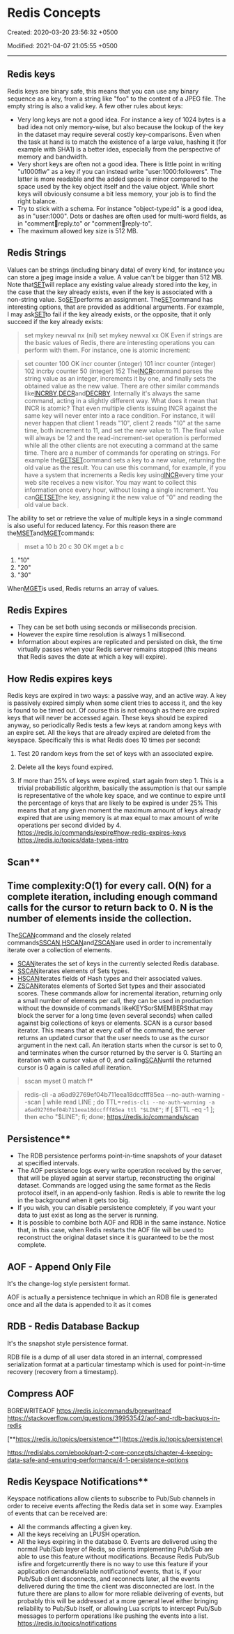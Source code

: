 # Redis Concepts

Created: 2020-03-20 23:56:32 +0500

Modified: 2021-04-07 21:05:55 +0500

---

## Redis keys

Redis keys are binary safe, this means that you can use any binary sequence as a key, from a string like "foo" to the content of a JPEG file. The empty string is also a valid key.
A few other rules about keys:
-   Very long keys are not a good idea. For instance a key of 1024 bytes is a bad idea not only memory-wise, but also because the lookup of the key in the dataset may require several costly key-comparisons. Even when the task at hand is to match the existence of a large value, hashing it (for example with SHA1) is a better idea, especially from the perspective of memory and bandwidth.
-   Very short keys are often not a good idea. There is little point in writing "u1000flw" as a key if you can instead write "user:1000:followers". The latter is more readable and the added space is minor compared to the space used by the key object itself and the value object. While short keys will obviously consume a bit less memory, your job is to find the right balance.
-   Try to stick with a schema. For instance "object-type:id" is a good idea, as in "user:1000". Dots or dashes are often used for multi-word fields, as in "comment:1234:reply.to" or "comment:1234:reply-to".
-   The maximum allowed key size is 512 MB.
## Redis Strings

Values can be strings (including binary data) of every kind, for instance you can store a jpeg image inside a value. A value can't be bigger than 512 MB.
Note that[SET](https://redis.io/commands/set)will replace any existing value already stored into the key, in the case that the key already exists, even if the key is associated with a non-string value. So[SET](https://redis.io/commands/set)performs an assignment.
The[SET](https://redis.io/commands/set)command has interesting options, that are provided as additional arguments. For example, I may ask[SET](https://redis.io/commands/set)to fail if the key already exists, or the opposite, that it only succeed if the key already exists:

> set mykey newval nx
(nil)
> set mykey newval xx
OK
Even if strings are the basic values of Redis, there are interesting operations you can perform with them. For instance, one is atomic increment:

> set counter 100
OK
> incr counter
(integer) 101
> incr counter
(integer) 102
> incrby counter 50
(integer) 152
The[INCR](https://redis.io/commands/incr)command parses the string value as an integer, increments it by one, and finally sets the obtained value as the new value. There are other similar commands like[INCRBY](https://redis.io/commands/incrby),[DECR](https://redis.io/commands/decr)and[DECRBY](https://redis.io/commands/decrby). Internally it's always the same command, acting in a slightly different way.
What does it mean that INCR is atomic? That even multiple clients issuing INCR against the same key will never enter into a race condition. For instance, it will never happen that client 1 reads "10", client 2 reads "10" at the same time, both increment to 11, and set the new value to 11. The final value will always be 12 and the read-increment-set operation is performed while all the other clients are not executing a command at the same time.
There are a number of commands for operating on strings. For example the[GETSET](https://redis.io/commands/getset)command sets a key to a new value, returning the old value as the result. You can use this command, for example, if you have a system that increments a Redis key using[INCR](https://redis.io/commands/incr)every time your web site receives a new visitor. You may want to collect this information once every hour, without losing a single increment. You can[GETSET](https://redis.io/commands/getset)the key, assigning it the new value of "0" and reading the old value back.

The ability to set or retrieve the value of multiple keys in a single command is also useful for reduced latency. For this reason there are the[MSET](https://redis.io/commands/mset)and[MGET](https://redis.io/commands/mget)commands:

> mset a 10 b 20 c 30
OK
> mget a b c
1) "10"
2) "20"
3) "30"

When[MGET](https://redis.io/commands/mget)is used, Redis returns an array of values.
## Redis Expires
-   They can be set both using seconds or milliseconds precision.
-   However the expire time resolution is always 1 millisecond.
-   Information about expires are replicated and persisted on disk, the time virtually passes when your Redis server remains stopped (this means that Redis saves the date at which a key will expire).
## How Redis expires keys

Redis keys are expired in two ways: a passive way, and an active way.
A key is passively expired simply when some client tries to access it, and the key is found to be timed out.
Of course this is not enough as there are expired keys that will never be accessed again. These keys should be expired anyway, so periodically Redis tests a few keys at random among keys with an expire set. All the keys that are already expired are deleted from the keyspace.
Specifically this is what Redis does 10 times per second:

1.  Test 20 random keys from the set of keys with an associated expire.

2.  Delete all the keys found expired.

3.  If more than 25% of keys were expired, start again from step 1.
This is a trivial probabilistic algorithm, basically the assumption is that our sample is representative of the whole key space, and we continue to expire until the percentage of keys that are likely to be expired is under 25%
This means that at any given moment the maximum amount of keys already expired that are using memory is at max equal to max amount of write operations per second divided by 4.
<https://redis.io/commands/expire#how-redis-expires-keys>
<https://redis.io/topics/data-types-intro>

## Scan**

## Time complexity:O(1) for every call. O(N) for a complete iteration, including enough command calls for the cursor to return back to 0. N is the number of elements inside the collection.
The[SCAN](https://redis.io/commands/scan)command and the closely related commands[SSCAN](https://redis.io/commands/sscan),[HSCAN](https://redis.io/commands/hscan)and[ZSCAN](https://redis.io/commands/zscan)are used in order to incrementally iterate over a collection of elements.
-   [SCAN](https://redis.io/commands/scan)iterates the set of keys in the currently selected Redis database.
-   [SSCAN](https://redis.io/commands/sscan)iterates elements of Sets types.
-   [HSCAN](https://redis.io/commands/hscan)iterates fields of Hash types and their associated values.
-   [ZSCAN](https://redis.io/commands/zscan)iterates elements of Sorted Set types and their associated scores.
These commands allow for incremental iteration, returning only a small number of elements per call, they can be used in production without the downside of commands likeKEYSorSMEMBERSthat may block the server for a long time (even several seconds) when called against big collections of keys or elements.
SCAN is a cursor based iterator. This means that at every call of the command, the server returns an updated cursor that the user needs to use as the cursor argument in the next call.
An iteration starts when the cursor is set to 0, and terminates when the cursor returned by the server is 0.
Starting an iteration with a cursor value of 0, and calling[SCAN](https://redis.io/commands/scan)until the returned cursor is 0 again is called afull iteration.
> sscan myset 0 match f*

> redis-cli -a a6ad92769ef04b711eea18dccfff85ea --no-auth-warning --scan | while read LINE ; do TTL=`redis-cli --no-auth-warning -a a6ad92769ef04b711eea18dccfff85ea ttl "$LINE"`; if [ $TTL -eq -1 ]; then echo "$LINE"; fi; done;
<https://redis.io/commands/scan>

## Persistence**
-   The RDB persistence performs point-in-time snapshots of your dataset at specified intervals.
-   The AOF persistence logs every write operation received by the server, that will be played again at server startup, reconstructing the original dataset. Commands are logged using the same format as the Redis protocol itself, in an append-only fashion. Redis is able to rewrite the log in the background when it gets too big.
-   If you wish, you can disable persistence completely, if you want your data to just exist as long as the server is running.
-   It is possible to combine both AOF and RDB in the same instance. Notice that, in this case, when Redis restarts the AOF file will be used to reconstruct the original dataset since it is guaranteed to be the most complete.
## AOF - Append Only File

It's the change-log style persistent format.

AOF is actually a persistence technique in which an RDB file is generated once and all the data is appended to it as it comes
## RDB - Redis Database Backup

It's the snapshot style persistence format.

RDB file is a dump of all user data stored in an internal, compressed serialization format at a particular timestamp which is used for point-in-time recovery (recovery from a timestamp).
## Compress AOF

BGREWRITEAOF
<https://redis.io/commands/bgrewriteaof>
<https://stackoverflow.com/questions/39953542/aof-and-rdb-backups-in-redis>

[**https://redis.io/topics/persistence**](https://redis.io/topics/persistence)

<https://redislabs.com/ebook/part-2-core-concepts/chapter-4-keeping-data-safe-and-ensuring-performance/4-1-persistence-options>

## Redis Keyspace Notifications**

Keyspace notifications allow clients to subscribe to Pub/Sub channels in order to receive events affecting the Redis data set in some way.
Examples of events that can be received are:
-   All the commands affecting a given key.
-   All the keys receiving an LPUSH operation.
-   All the keys expiring in the database 0.
Events are delivered using the normal Pub/Sub layer of Redis, so clients implementing Pub/Sub are able to use this feature without modifications.
Because Redis Pub/Sub isfire and forgetcurrently there is no way to use this feature if your application demandsreliable notificationof events, that is, if your Pub/Sub client disconnects, and reconnects later, all the events delivered during the time the client was disconnected are lost.
In the future there are plans to allow for more reliable delivering of events, but probably this will be addressed at a more general level either bringing reliability to Pub/Sub itself, or allowing Lua scripts to intercept Pub/Sub messages to perform operations like pushing the events into a list.
<https://redis.io/topics/notifications>
